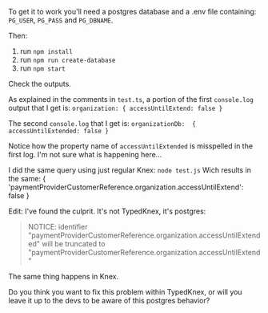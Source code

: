 To get it to work you'll need a postgres database and a .env file containing: `PG_USER`, `PG_PASS` and `PG_DBNAME`.

Then:
1. run `npm install`
2. run `npm run create-database`
3. run `npm start`

Check the outputs. 


As explained in the comments in `test.ts`, a portion of the first `console.log` output that I get is:
`organization: { accessUntilExtend: false }`

The second `console.log` that I get is:
`organizationDb:  { accessUntilExtended: false }`

Notice how the property name of `accessUntilExtended` is misspelled in the first log. I'm not sure what is happening here...

I did the same query using just regular Knex:
`node test.js`
Wich results in the same:
{ 'paymentProviderCustomerReference.organization.accessUntilExtend': false }


Edit: I've found the culprit. It's not TypedKnex, it's postgres:

> NOTICE:  identifier "paymentProviderCustomerReference.organization.accessUntilExtended" will be truncated to "paymentProviderCustomerReference.organization.accessUntilExtend"

The same thing happens in Knex.

Do you think you want to fix this problem within TypedKnex, or will you leave it up to the devs to be aware of this postgres behavior?
